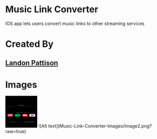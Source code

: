 # Music Link Converter
IOS app lets users convert music links to other streaming services

# Created By
## [Landon Pattison](https://www.linkedin.com/in/landonpattison/)
###### 

# Images
<img src="Music-Link-Converter-Images/Image1.png?raw=true" width="100" height="100">
![Alt text](Music-Link-Converter-Images/Image2.png?raw=true)

